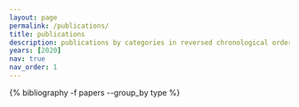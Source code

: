 ```yaml
---
layout: page
permalink: /publications/
title: publications
description: publications by categories in reversed chronological order. generated by jekyll-scholar.
years: [2020]
nav: true
nav_order: 1
---
```

<!-- _pages/publications.md -->
<div class="publications">

<!-- {% for y in page.years %} -->
  <!-- <h2 class="year">{{y}}</h2> -->
  {% bibliography -f papers --group_by type %}
<!-- {% endfor %} -->

</div>
